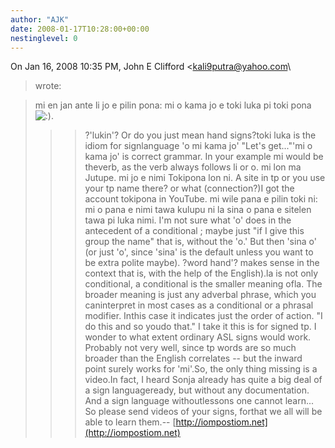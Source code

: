 ```yaml
---
author: "AJK"
date: 2008-01-17T10:28:00+00:00
nestinglevel: 0
---
```

On Jan 16, 2008 10:35 PM, John E Clifford <[kali9putra@yahoo.com](mailto://kali9putra@yahoo.com)\
> wrote:

> mi en jan ante li jo e pilin pona: mi o kama jo e toki luka pi toki pona
> ![:)](images/smilies/icon_e_smile.gif "Smile").
>>> ?'lukin'? Or do you just mean hand signs?toki luka is the idiom for signlanguage
> 'o mi kama jo' "Let's get..."'mi o kama jo' is correct grammar. In your example mi would be theverb, as the verb always follows li or o.
>>> mi lon ma Jutupe. mi jo e nimi Tokipona lon ni.
>>> A site in tp or you use your tp name there? or what (connection?)I got the account tokipona in YouTube.
>>> mi wile pana e pilin toki ni: mi o pana e nimi tawa kulupu ni la sina
> o pana e sitelen tawa pi luka nimi.
>>> I'm not sure what 'o' does in the antecedent of a conditional ; maybe just
> "if I give this group the name" that is, without the 'o.' But then 'sina o'
> (or just 'o', since 'sina' is the default unless you want to be extra polite
> maybe). ?word hand'? makes sense in the context that is, with the help of
> the English).la is not only conditional, a conditional is the smaller meaning ofla. The broader meaning is just any adverbal phrase, which you caninterpret in most cases as a conditional or a phrasal modifier. Inthis case it indicates just the order of action. "I do this and so youdo that."
>>> I take it this is for signed tp. I wonder to what extent ordinary ASL signs
> would work. Probably not very well, since tp words are so much broader than
> the English correlates --
 but the inward point surely works for 'mi'.So, the only thing missing is a video.In fact, I heard Sonja already has quite a big deal of a sign languageready, but without any documentation. And a sign language withoutlessons one cannot learn... So please send videos of your signs, forthat we all will be able to learn them.--
[http://iompostiom.net](http://iompostiom.net)